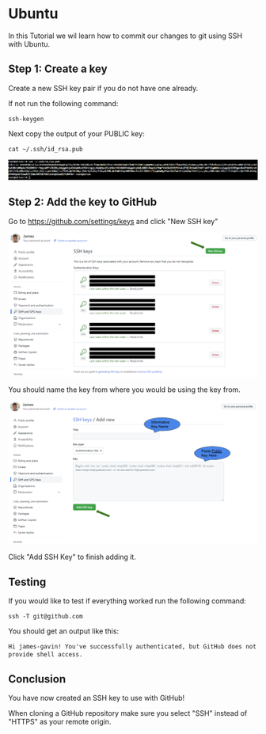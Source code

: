 # Ubuntu

In this Tutorial we wil learn how to commit our changes to git using SSH with Ubuntu.

## Step 1: Create a key

Create a new SSH key pair if you do not have one already.

If not run the following command:

```
ssh-keygen
```

Next copy the output of your PUBLIC key:

```
cat ~/.ssh/id_rsa.pub
```

<img src="img/PublicKey.png">

## Step 2: Add the key to GitHub

Go to https://github.com/settings/keys and click "New SSH key"

<img src="img/UploadKey.png">

You should name the key from where you would be using the key from.

<img src="img/SaveKey.png">

Click "Add SSH Key" to finish adding it.

## Testing

If you would like to test if everything worked run the following command:

```
ssh -T git@github.com
```

You should get an output like this:

```
Hi james-gavin! You've successfully authenticated, but GitHub does not provide shell access.
```

## Conclusion

You have now created an SSH key to use with GitHub!

When cloning a GitHub repository make sure you select "SSH" instead of "HTTPS" as your remote origin.
